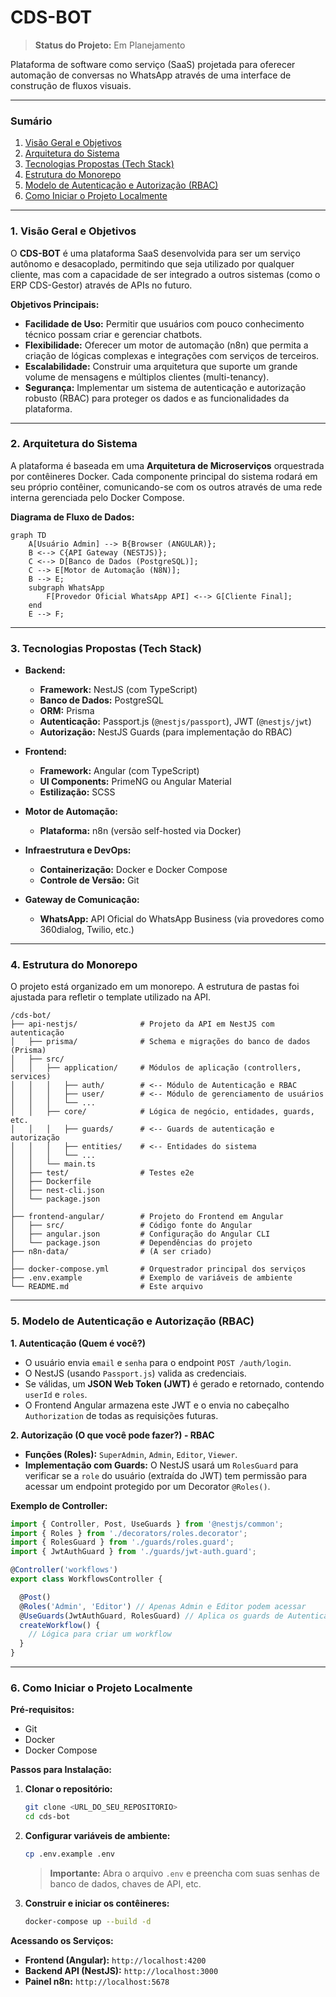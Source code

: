 # CDS-BOT

> **Status do Projeto:** Em Planejamento

Plataforma de software como serviço (SaaS) projetada para oferecer automação de conversas no WhatsApp através de uma interface de construção de fluxos visuais.

---

### Sumário
1. [Visão Geral e Objetivos](#1-visão-geral-e-objetivos)
2. [Arquitetura do Sistema](#2-arquitetura-do-sistema)
3. [Tecnologias Propostas (Tech Stack)](#3-tecnologias-propostas-tech-stack)
4. [Estrutura do Monorepo](#4-estrutura-do-monorepo)
5. [Modelo de Autenticação e Autorização (RBAC)](#5-modelo-de-autenticação-e-autorização-rbac)
6. [Como Iniciar o Projeto Localmente](#6-como-iniciar-o-projeto-localmente)

---

### 1. Visão Geral e Objetivos

O **CDS-BOT** é uma plataforma SaaS desenvolvida para ser um serviço autônomo e desacoplado, permitindo que seja utilizado por qualquer cliente, mas com a capacidade de ser integrado a outros sistemas (como o ERP CDS-Gestor) através de APIs no futuro.

**Objetivos Principais:**
- **Facilidade de Uso:** Permitir que usuários com pouco conhecimento técnico possam criar e gerenciar chatbots.
- **Flexibilidade:** Oferecer um motor de automação (n8n) que permita a criação de lógicas complexas e integrações com serviços de terceiros.
- **Escalabilidade:** Construir uma arquitetura que suporte um grande volume de mensagens e múltiplos clientes (multi-tenancy).
- **Segurança:** Implementar um sistema de autenticação e autorização robusto (RBAC) para proteger os dados e as funcionalidades da plataforma.

---

### 2. Arquitetura do Sistema

A plataforma é baseada em uma **Arquitetura de Microserviços** orquestrada por contêineres Docker. Cada componente principal do sistema rodará em seu próprio contêiner, comunicando-se com os outros através de uma rede interna gerenciada pelo Docker Compose.

**Diagrama de Fluxo de Dados:**

```mermaid
graph TD
    A[Usuário Admin] --> B{Browser (ANGULAR)};
    B <--> C{API Gateway (NESTJS)};
    C <--> D[Banco de Dados (PostgreSQL)];
    C --> E[Motor de Automação (N8N)];
    B --> E;
    subgraph WhatsApp
        F[Provedor Oficial WhatsApp API] <--> G[Cliente Final];
    end
    E --> F;
```

---

### 3. Tecnologias Propostas (Tech Stack)

* **Backend:**
    * **Framework:** NestJS (com TypeScript)
    * **Banco de Dados:** PostgreSQL
    * **ORM:** Prisma
    * **Autenticação:** Passport.js (`@nestjs/passport`), JWT (`@nestjs/jwt`)
    * **Autorização:** NestJS Guards (para implementação do RBAC)

* **Frontend:**
    * **Framework:** Angular (com TypeScript)
    * **UI Components:** PrimeNG ou Angular Material
    * **Estilização:** SCSS

* **Motor de Automação:**
    * **Plataforma:** n8n (versão self-hosted via Docker)

* **Infraestrutura e DevOps:**
    * **Containerização:** Docker e Docker Compose
    * **Controle de Versão:** Git

* **Gateway de Comunicação:**
    * **WhatsApp:** API Oficial do WhatsApp Business (via provedores como 360dialog, Twilio, etc.)


---

### 4. Estrutura do Monorepo

O projeto está organizado em um monorepo. A estrutura de pastas foi ajustada para refletir o template utilizado na API.

```
/cds-bot/
├── api-nestjs/              # Projeto da API em NestJS com autenticação
│   ├── prisma/              # Schema e migrações do banco de dados (Prisma)
│   ├── src/
│   │   ├── application/     # Módulos de aplicação (controllers, services)
│   │   │   ├── auth/        # <-- Módulo de Autenticação e RBAC
│   │   │   ├── user/        # <-- Módulo de gerenciamento de usuários
│   │   │   └── ...
│   │   ├── core/            # Lógica de negócio, entidades, guards, etc.
│   │   │   ├── guards/      # <-- Guards de autenticação e autorização
│   │   │   ├── entities/    # <-- Entidades do sistema
│   │   │   └── ...
│   │   └── main.ts
│   ├── test/                # Testes e2e
│   ├── Dockerfile
│   ├── nest-cli.json
│   └── package.json
│
├── frontend-angular/        # Projeto do Frontend em Angular
│   ├── src/                 # Código fonte do Angular
│   ├── angular.json         # Configuração do Angular CLI
│   └── package.json         # Dependências do projeto
├── n8n-data/                # (A ser criado)
│
├── docker-compose.yml       # Orquestrador principal dos serviços
├── .env.example             # Exemplo de variáveis de ambiente
└── README.md                # Este arquivo
```

---

### 5. Modelo de Autenticação e Autorização (RBAC)

**1. Autenticação (Quem é você?)**
- O usuário envia `email` e `senha` para o endpoint `POST /auth/login`.
- O NestJS (usando `Passport.js`) valida as credenciais.
- Se válidas, um **JSON Web Token (JWT)** é gerado e retornado, contendo `userId` e `roles`.
- O Frontend Angular armazena este JWT e o envia no cabeçalho `Authorization` de todas as requisições futuras.

**2. Autorização (O que você pode fazer?) - RBAC**
- **Funções (Roles):** `SuperAdmin`, `Admin`, `Editor`, `Viewer`.
- **Implementação com Guards:** O NestJS usará um `RolesGuard` para verificar se a `role` do usuário (extraída do JWT) tem permissão para acessar um endpoint protegido por um Decorator `@Roles()`.

**Exemplo de Controller:**
```typescript
import { Controller, Post, UseGuards } from '@nestjs/common';
import { Roles } from './decorators/roles.decorator';
import { RolesGuard } from './guards/roles.guard';
import { JwtAuthGuard } from './guards/jwt-auth.guard';

@Controller('workflows')
export class WorkflowsController {

  @Post()
  @Roles('Admin', 'Editor') // Apenas Admin e Editor podem acessar
  @UseGuards(JwtAuthGuard, RolesGuard) // Aplica os guards de Autenticação e Autorização
  createWorkflow() {
    // Lógica para criar um workflow
  }
}
```

---

### 6. Como Iniciar o Projeto Localmente

**Pré-requisitos:**

  - Git
  - Docker
  - Docker Compose

**Passos para Instalação:**

1.  **Clonar o repositório:**

    ```bash
    git clone <URL_DO_SEU_REPOSITORIO>
    cd cds-bot
    ```

2.  **Configurar variáveis de ambiente:**

    ```bash
    cp .env.example .env
    ```

    > **Importante:** Abra o arquivo `.env` e preencha com suas senhas de banco de dados, chaves de API, etc.

3.  **Construir e iniciar os contêineres:**

    ```bash
    docker-compose up --build -d
    ```

**Acessando os Serviços:**

  - **Frontend (Angular):** `http://localhost:4200`
  - **Backend API (NestJS):** `http://localhost:3000`
  - **Painel n8n:** `http://localhost:5678`

<!-- end list -->